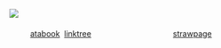 ㅤ![](https://file.garden/Z3q0Rqna_FBI9OSr/sfothfirering.png)

‎ ‎ ‎‎ ㅤㅤㅤ[atabook](https://wutheringheights.atabook.org/)
‎ ‎ ‎  ‎ ‎ ‎  ‎ ‎ ‎  ‎ ‎ ‎  ‎ ‎ ‎  [linktree](https://linktr.ee/deadrabbits)
‎ ‎‎ ㅤㅤㅤ ‎ ‎‎ ㅤㅤㅤ‎ ‎‎ ㅤㅤㅤ[strawpage](https://selfhatred.straw.page) 

